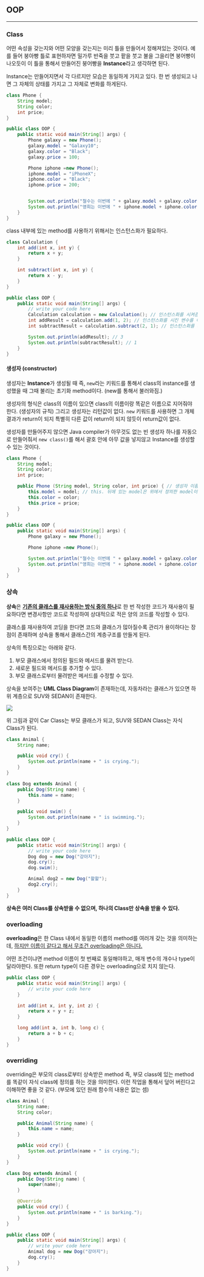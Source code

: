 ## OOP

---

### Class

어떤 속성을 갖는지와 어떤 모양을 갖는지는 미리 틀을 만들어서 정해져있는 것이다. 예를 들어 붕아빵 틀로 표현하자면 밀가루 반죽을 붓고 팥을 붓고 불을 그을리면 붕어빵이 나오듯이 이 틀을 통해서 만들어진 붕어빵을 **Instance**라고 생각하면 된다.

Instance는 만들어지면서 각 다르지만 모습은 동일하게 가지고 있다. 한 번 생성되고 나면 그 자체의 상태를 가지고 그 자체로 변화를 하게된다.

```java
class Phone {
    String model;
    String color;
    int price;
}

public class OOP {
    public static void main(String[] args) {
        Phone galaxy = new Phone();
        galaxy.model = "Galaxy10";
        galaxy.color = "Black";
        galaxy.price = 100;

        Phone iphone =new Phone();
        iphone.model = "iPhoneX";
        iphone.color = "Black";
        iphone.price = 200;


        System.out.println("철수는 이번에 " + galaxy.model + galaxy.color + " + 색상을 " + galaxy.price + "만원에 샀다.");
        System.out.println("영희는 이번에 " + iphone.model + iphone.color + " + 색상을 " + iphone.price + "만원에 샀다.");
    }
}
```

class 내부에 있는 method를 사용하기 위해서는 인스턴스화가 필요하다.
```java
class Calculation {
    int add(int x, int y) {
        return x + y;
    }

    int subtract(int x, int y) {
        return x - y;
    }
}

public class OOP {
    public static void main(String[] args) {
        // write your code here
        Calculation calculation = new Calculation(); // 인스턴스화를 시켜준다.
        int addResult = calculation.add(1, 2); // 인스턴스화를 시킨 변수를 이용하여 method를 호출한다.
        int subtractResult = calculation.subtract(2, 1); // 인스턴스화를 시킨 변수를 이용하여 method를 호출한다.

        System.out.println(addResult); // 3
        System.out.println(subtractResult); // 1
    }
}
```

#### 생성자 (constructor)

생성자는 **Instance**가 생성될 때 즉, `new`라는 키워드를 통해서 class의 instance를 생성했을 때 그때 불리는 초기화 method이다. (new를 통해서 불러와짐.)

생성자의 형식은 class의 이름이 있으면 class의 이름이랑 똑같은 이름으로 지어줘야 한다. (생성자의 규칙) 그리고 생성자는 리턴값이 없다. `new` 키워드를 사용하면 그 개체 결과가 return이 되지 특별히 다른 값이 return이 되지 않듯이 return값이 없다.

생성자를 만들어주지 않으면 Java compiler가 아무것도 없는 빈 생성자 하나를 자동으로 만들어줘서 `new class()`를 해서 괄호 안에 아무 값을 넣지않고 Instance를 생성할 수 있는 것이다.

```java
class Phone {
    String model;
    String color;
    int price;

    public Phone (String model, String color, int price) { // 생성자 이름은 class 이름과 같아야한다.
        this.model = model; // this. 뒤에 있는 model은 위에서 정의한 model이다.
        this.color = color;
        this.price = price;
    }
}

public class OOP {
    public static void main(String[] args) {
        Phone galaxy = new Phone();

        Phone iphone =new Phone();

        System.out.println("철수는 이번에 " + galaxy.model + galaxy.color + " + 색상을 " + galaxy.price + "만원에 샀다.");
        System.out.println("영희는 이번에 " + iphone.model + iphone.color + " + 색상을 " + iphone.price + "만원에 샀다.");
    }
}
```

### 상속

**상속**은 <u>**기존의 클래스를 재사용하는 방식 중의 하나**</u>로 한 번 작성한 코드가 재사용이 필요하다면 변경사항만 코드로 작성하여 상대적으로 적은 양의 코드를 작성할 수 있다.

클래스를 재사용하여 코딩을 한다면 코드와 클래스가 많아질수록 관리가 용이하다는 장점이 존재하며 상속을 통해서 클래스간의 계층구조를 만들게 된다.

상속의 특징으로는 아래와 같다.
1. 부모 클래스에서 정의된 필드와 메서드를 물려 받는다.
2. 새로운 필드와 메서드를 추가할 수 있다.
3. 부모 클래스로부터 물려받은 메서드를 수정할 수 있다.

상속을 보여주는 **UML Class Diagram**이 존재하는데, 자동차라는 클래스가 있으면 하위 계층으로 SUV와 SEDAN이 존재한다.

![](https://velog.velcdn.com/images/kwaktaemin_/post/8989533f-4873-40da-a18f-9d0b0888082c/image.png)

위 그림과 같이 Car Class는 부모 클래스가 되고, SUV와 SEDAN Class는 자식 Class가 된다.

```java
class Animal {
    String name;

    public void cry() {
        System.out.println(name + " is crying.");
    }
}

class Dog extends Animal {
    public Dog(String name) {
        this.name = name;
    }

    public void swim() {
        System.out.println(name + " is swimming.");
    }
}

public class OOP {
    public static void main(String[] args) {
        // write your code here
        Dog dog = new Dog("강아지");
        dog.cry();
        dog.swim();

        Animal dog2 = new Dog("왈왈");
        dog2.cry();
    }
}
```

**상속은 여러 Class를 상속받을 수 없으며, 하나의 Class만 상속을 받을 수 있다.**

### overloading

**overloading**은 한 Class 내에서 동일한 이름의 method를 여러개 갖는 것을 의미하는데, <u>하지만 이름이 같다고 해서 무조건 overloading은 아니다.</u>

어떤 조건이냐면 method 이름이 첫 번째로 동일해야하고, 매개 변수의 개수나 type이 달라야한다. 또한 return type이 다른 경우는 overloading으로 치지 않는다.

```java
public class OOP {
    public static void main(String[] args) {
        // write your code here
    }

    int add(int x, int y, int z) {
        return x + y + z;
    }

    long add(int a, int b, long c) {
        return a + b + c;
    }
}
```
### overriding

overriding은 부모의 class로부터 상속받은 method 즉, 부모 class에 있는 method를 똑같이 자식 class에 정의를 하는 것을 의미한다. 이런 작업을 통해서 덮어 버린다고 이해하면 좋을 것 같다. (부모에 있던 원래 함수의 내용은 없는 셈)

```java
class Animal {
    String name;
    String color;

    public Animal(String name) {
        this.name = name;
    }

    public void cry() {
        System.out.println(name + " is crying.");
    }
}

class Dog extends Animal {
    public Dog(String name) {
        super(name);
    }

    @Override
    public void cry() {
        System.out.println(name + " is barking.");
    }
}

public class OOP {
    public static void main(String[] args) {
        // write your code here
        Animal dog = new Dog("강아지");
        dog.cry();
    }
}
```